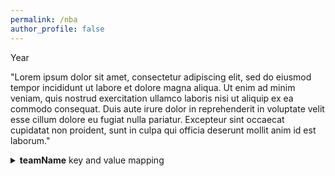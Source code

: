 ```yaml
---
permalink: /nba
author_profile: false
---
```


Year


"Lorem ipsum dolor sit amet, consectetur adipiscing elit, sed do eiusmod tempor incididunt ut labore et dolore magna aliqua. Ut enim ad minim veniam, quis nostrud exercitation ullamco laboris nisi ut aliquip ex ea commodo consequat. Duis aute irure dolor in reprehenderit in voluptate velit esse cillum dolore eu fugiat nulla pariatur. Excepteur sint occaecat cupidatat non proident, sunt in culpa qui officia deserunt mollit anim id est laborum."


<details><summary><b>teamName</b> key and value mapping</summary>

First Header | Second Header
------------ | -------------
Content cell 1 | Content cell 2
Content column 1 | Content column 2

</details>